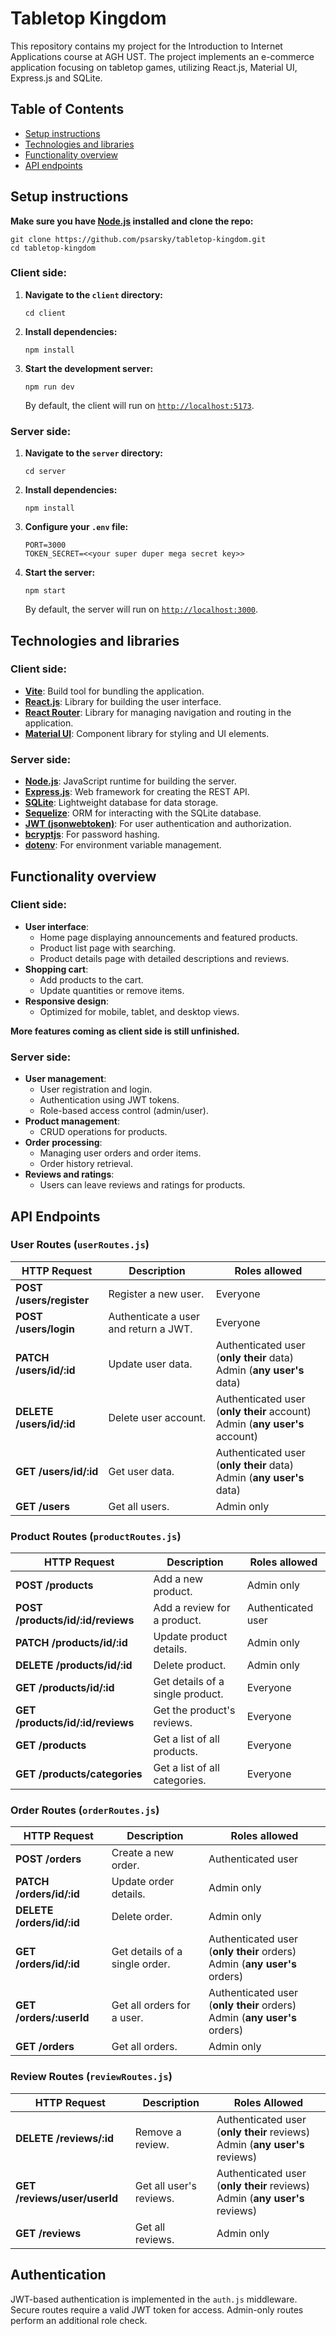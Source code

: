 # Tabletop Kingdom

This repository contains my project for the Introduction to Internet Applications course at AGH UST. The project implements an e-commerce application focusing on tabletop games, utilizing React.js, Material UI, Express.js and SQLite.

## Table of Contents

-   [Setup instructions](#setup-instructions)
-   [Technologies and libraries](#technologies-and-libraries)
-   [Functionality overview](#functionality-overview)
-   [API endpoints](#api-endpoints)

## Setup instructions

**Make sure you have [Node.js](https://nodejs.org/en) installed and clone the repo:**

```
git clone https://github.com/psarsky/tabletop-kingdom.git
cd tabletop-kingdom
```

### Client side:

1. **Navigate to the `client` directory:**
    ```
    cd client
    ```
2. **Install dependencies:**
    ```
    npm install
    ```
3. **Start the development server:**
    ```
    npm run dev
    ```
    By default, the client will run on [`http://localhost:5173`](http://localhost:5173).

### Server side:

1. **Navigate to the `server` directory:**
    ```
    cd server
    ```
1. **Install dependencies:**
    ```
    npm install
    ```
1. **Configure your `.env` file:**
    ```
    PORT=3000
    TOKEN_SECRET=<<your super duper mega secret key>>
    ```
1. **Start the server:**
    ```
    npm start
    ```
    By default, the server will run on [`http://localhost:3000`](http://localhost:3000).

## Technologies and libraries

### Client side:

-   **[Vite](https://vitejs.dev/)**: Build tool for bundling the application.
-   **[React.js](https://reactjs.org/)**: Library for building the user interface.
-   **[React Router](https://reactrouter.com/)**: Library for managing navigation and routing in the application.
-   **[Material UI](https://mui.com/)**: Component library for styling and UI elements.

### Server side:

-   **[Node.js](https://nodejs.org/en)**: JavaScript runtime for building the server.
-   **[Express.js](https://expressjs.com)**: Web framework for creating the REST API.
-   **[SQLite](https://sqlite.org)**: Lightweight database for data storage.
-   **[Sequelize](https://sequelize.org)**: ORM for interacting with the SQLite database.
-   **[JWT (jsonwebtoken)](https://jwt.io)**: For user authentication and authorization.
-   **[bcryptjs](https://npmjs.com/package/bcrypt)**: For password hashing.
-   **[dotenv](https://npmjs.com/package/dotenv)**: For environment variable management.

## Functionality overview

### Client side:

-   **User interface**:
    -   Home page displaying announcements and featured products.
    -   Product list page with searching.
    -   Product details page with detailed descriptions and reviews.
-   **Shopping cart**:
    -   Add products to the cart.
    -   Update quantities or remove items.
-   **Responsive design**:
    -   Optimized for mobile, tablet, and desktop views.

**More features coming as client side is still unfinished.**

### Server side:

-   **User management**:
    -   User registration and login.
    -   Authentication using JWT tokens.
    -   Role-based access control (admin/user).
-   **Product management**:
    -   CRUD operations for products.
-   **Order processing**:
    -   Managing user orders and order items.
    -   Order history retrieval.
-   **Reviews and ratings**:
    -   Users can leave reviews and ratings for products.

## API Endpoints

### User Routes (`userRoutes.js`)

| HTTP Request             | Description                           | Roles allowed                                                                  |
| ------------------------ | ------------------------------------- | ------------------------------------------------------------------------------ |
| **POST /users/register** | Register a new user.                  | Everyone                                                                       |
| **POST /users/login**    | Authenticate a user and return a JWT. | Everyone                                                                       |
| **PATCH /users/id/:id**  | Update user data.                     | Authenticated user (**only their** data)<br> Admin (**any user's** data)       |
| **DELETE /users/id/:id** | Delete user account.                  | Authenticated user (**only their** account)<br> Admin (**any user's** account) |
| **GET /users/id/:id**    | Get user data.                        | Authenticated user (**only their** data)<br> Admin (**any user's** data)       |
| **GET /users**           | Get all users.                        | Admin only                                                                     |

### Product Routes (`productRoutes.js`)

| HTTP Request                      | Description                      | Roles allowed      |
| --------------------------------- | -------------------------------- | ------------------ |
| **POST /products**                | Add a new product.               | Admin only         |
| **POST /products/id/:id/reviews** | Add a review for a product.      | Authenticated user |
| **PATCH /products/id/:id**        | Update product details.          | Admin only         |
| **DELETE /products/id/:id**       | Delete product.                  | Admin only         |
| **GET /products/id/:id**          | Get details of a single product. | Everyone           |
| **GET /products/id/:id/reviews**  | Get the product's reviews.       | Everyone           |
| **GET /products**                 | Get a list of all products.      | Everyone           |
| **GET /products/categories**      | Get a list of all categories.    | Everyone           |

### Order Routes (`orderRoutes.js`)

| HTTP Request              | Description                    | Roles allowed                                                                |
| ------------------------- | ------------------------------ | ---------------------------------------------------------------------------- |
| **POST /orders**          | Create a new order.            | Authenticated user                                                           |
| **PATCH /orders/id/:id**  | Update order details.          | Admin only                                                                   |
| **DELETE /orders/id/:id** | Delete order.                  | Admin only                                                                   |
| **GET /orders/id/:id**    | Get details of a single order. | Authenticated user (**only their** orders)<br> Admin (**any user's** orders) |
| **GET /orders/:userId**   | Get all orders for a user.     | Authenticated user (**only their** orders)<br> Admin (**any user's** orders) |
| **GET /orders**           | Get all orders.                | Admin only                                                                   |

### Review Routes (`reviewRoutes.js`)

| HTTP Request                 | Description             | Roles Allowed                                                                  |
| ---------------------------- | ----------------------- | ------------------------------------------------------------------------------ |
| **DELETE /reviews/:id**      | Remove a review.        | Authenticated user (**only their** reviews)<br> Admin (**any user's** reviews) |
| **GET /reviews/user/userId** | Get all user's reviews. | Authenticated user (**only their** reviews)<br> Admin (**any user's** reviews) |
| **GET /reviews**             | Get all reviews.        | Admin only                                                                     |

## Authentication

JWT-based authentication is implemented in the `auth.js` middleware. Secure routes require a valid JWT token for access. Admin-only routes perform an additional role check.
